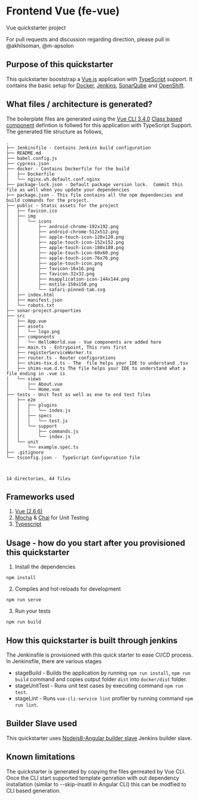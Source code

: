 # Frontend Vue (fe-vue)

Vue quickstarter project

For pull requests and discussion regarding direction, please pull in @akhilsoman, @m-apsolon

## Purpose of this quickstarter
 
This quickstarter booststrap a [Vue.js](https://vuejs.org/) application with [TypeScript](https://www.typescriptlang.org/) support. It contains the basic setup for [Docker](https://www.docker.com/), [Jenkins](https://jenkins.io/), [SonarQube](https://www.sonarqube.org/) and [OpenShift](https://www.openshift.com/).

## What files / architecture is generated?
The boilerplate files are generated using the [Vue CLI 3.4.0](https://cli.vuejs.org/) [Class based component](https://vuejs.org/v2/guide/typescript.html#Class-Style-Vue-Components) defintion is follwed for this application with TypeScript Support. The generated file structure as follows,

```
.
├── Jenkinsfile - Contains Jenkins build configuration
├── README.md
├── babel.config.js
├── cypress.json
├── docker - Contains Dockerfile for the build
│   ├── Dockerfile
│   └── nginx.vh.default.conf.nginx
├── package-lock.json - Default package version lock.  Commit this file as well when you update your dependencies
├── package.json - This file contains all the npm dependencies and build commands for the project.
├── public - Static assets for the project
│   ├── favicon.ico
│   ├── img
│   │   └── icons
│   │       ├── android-chrome-192x192.png
│   │       ├── android-chrome-512x512.png
│   │       ├── apple-touch-icon-120x120.png
│   │       ├── apple-touch-icon-152x152.png
│   │       ├── apple-touch-icon-180x180.png
│   │       ├── apple-touch-icon-60x60.png
│   │       ├── apple-touch-icon-76x76.png
│   │       ├── apple-touch-icon.png
│   │       ├── favicon-16x16.png
│   │       ├── favicon-32x32.png
│   │       ├── msapplication-icon-144x144.png
│   │       ├── mstile-150x150.png
│   │       └── safari-pinned-tab.svg
│   ├── index.html
│   ├── manifest.json
│   └── robots.txt
├── sonar-project.properties
├── src
│   ├── App.vue 
│   ├── assets
│   │   └── logo.png
│   ├── components
│   │   └── HelloWorld.vue - Vue components are added here
│   ├── main.ts - Entrypoint, This runs first
│   ├── registerServiceWorker.ts
│   ├── router.ts - Router configurations
│   ├── shims-tsx.d.ts - The  file helps your IDE to understand .tsx
│   ├── shims-vue.d.ts The file helps your IDE to understand what a file ending in .vue is
│   └── views
│       ├── About.vue
│       └── Home.vue
├── tests - Unit Test as well as ene to end test files
│   ├── e2e
│   │   ├── plugins
│   │   │   └── index.js
│   │   ├── specs
│   │   │   └── test.js
│   │   └── support
│   │       ├── commands.js
│   │       └── index.js
│   └── unit
│       └── example.spec.ts
├── .gitignore
└── tsconfig.json -  TypeScript Configuration file



14 directories, 44 files

```


## Frameworks used
1.  [Vue (2.6,6)](https://vuejs.org/)
2.  [Mocha](https://mochajs.org/) & [Chai](https://www.chaijs.com/) for Unit Testing
3.  [Typescript](http://www.typescriptlang.org/)

## Usage - how do you start after you provisioned this quickstarter
1. Install the dependencies 
```
npm install
```

2.	Compiles and hot-reloads for development
```
npm run serve
```

3.	Run your tests
```
npm run build
```


## How this quickstarter is built through jenkins

The Jenkinsfile is provisioned with this quick starter to ease CI/CD process.
In Jenkinsfile, there are various stages
  * stageBuild - Builds the application by running `npm run install`, `npm run build` command and copies output folder `dist` into `docker/dist` folder.
  * stageUnitTest - Runs unit test cases by executing command `npm run test`.
  * stageLint - Runs `vue-cli-service lint` profiler by running command `npm run lint`.

## Builder Slave used

This quickstarter uses
[Nodejs8-Angular builder slave](https://github.com/opendevstack/ods-project-quickstarters/tree/master/jenkins-slaves/nodejs8-angular) Jenkins builder slave.

## Known limitations

The quickstarter is generated by copying the files genreated by Vue CLI. Once the CLI start supported template genration with out dependency installation (similar to --skip-insatll in Angular CLI) this can be modfied to CLI based generation.
